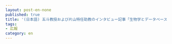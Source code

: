 ```yaml
---
layout: post-en-none
published: true
title: '(日本語) 五斗教授および片山特任助教のインタビュー記事「生物学とデータベースの関係は？」公開のお知らせ'
tags:
- 広報
category: en
---
```

